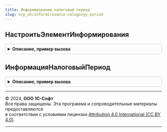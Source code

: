 ```yaml
---
title: Информирование налоговый период
slug: erp_uh/informirovanie-nalogovyy-period
---
```



## НастроитьЭлементИнформирования
<details style="margin: 1em 0; padding: 0.5em; border: 1px solid #ccc; border-radius: 6px;">

<summary style="font-weight: bold; cursor: pointer;">Описание, пример вызова</summary>

```bsl

// Настраивает (отображает, скрывает, если необходимо - создает) элементы формы,
// предназначенные для информирования пользователя об особенностях первого налогового периода.
// Следует вызывать в контексте формы.
//
// Параметры:
//  Элементы	 - ВсеЭлементыФормы - коллекция элементов настраиваемой формы
//  Информация	 - Структура - см. ИнформированиеНалоговыйПериодКлиентСервер.НовыйИнформация,
//                 информация, подлежащая выводу в элементы формы
//               - Неопределено - ничего выводить не нужно, элементы информирования следует скрыть
//  Позиция		 - ПолеФормы, ГруппаФормы, ТаблицаФормы - элемент формы,
//                 перед которым размещаются элементы для информирования пользователя.
//
Процедура НастроитьЭлементИнформирования(Элементы, Информация, Позиция = Неопределено) Экспорт
```

Пример вызова
```bsl
ИнформированиеНалоговыйПериод.НастроитьЭлементИнформирования(Элементы, Информация, Позиция);
```
</details>

## ИнформацияНалоговыйПериод
<details style="margin: 1em 0; padding: 0.5em; border: 1px solid #ccc; border-radius: 6px;">

<summary style="font-weight: bold; cursor: pointer;">Описание, пример вызова</summary>

```bsl

// Готовит тексты информации для пользователя об особенностях первого налогового периода организации,
// зарегистрированной в конце стандартного налогового (отчетного) периода.
//
// Параметры:
//  ВариантПериода						 - Перечисления.ВариантыРасширенногоПервогоНалоговогоПериода - вариант требований законодательства
//  КонецОтчетногоПериода				 - Дата - конец отчетного периода, к которому относится информация
//  Организация							 - СправочникСсылка.Организации - организация (налогоплательщик)
//  ВидОтчетаВинительныйПадеж			 - Строка - наименование отчета (расчета), в который включаются данные отчетного периода,
//                                         в винительном падеже, например "декларацию" или "справку"
//  ПродолжительностьНалоговогоПериода	 - ПеречислениеСсылка.Периодичность - продолжительность налогового периода
//  ПродолжительностьОтчетногоПериода	 - ПеречислениеСсылка.Периодичность - продолжительность отчетного периода в рамках налогового
//  ОписаниеНалоговогоПериода			 - Структура - результат функции ИнтерфейсыВзаимодействияБРО.БлижайшийНалоговыйПериод.
//                                         Может быть передан для оптимизации производительности, если уже рассчитан в вызывающем коде.
//
// Возвращаемое значение:
//  Структура - см. ИнформированиеНалоговыйПериодКлиентСервер.НовыйИнформация.
//
Функция ИнформацияНалоговыйПериод(ВариантПериода, КонецОтчетногоПериода, Организация, ВидОтчетаВинительныйПадеж, Экспорт
```

Пример вызова
```bsl
Результат = ИнформированиеНалоговыйПериод.ИнформацияНалоговыйПериод(ВариантПериода, КонецОтчетногоПериода, Организация, ВидОтчетаВинительныйПадеж, );
```
</details>

---

© 2024, **ООО 1С-Софт**  
Все права защищены. Эта программа и сопроводительные материалы предоставляются  
в соответствии с условиями лицензии [Attribution 4.0 International (CC BY 4.0)](https://creativecommons.org/licenses/by/4.0/legalcode).

---
